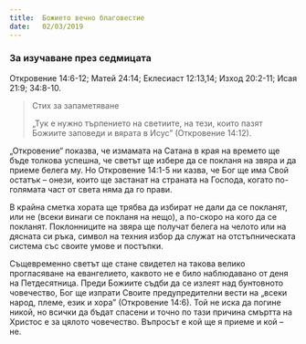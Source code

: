 ```yaml
---
title:  Божието вечно благовестие
date:   02/03/2019
---
```


### За изучаване през седмицата
Откровение 14:6-12; Матей 24:14; Еклесиаст 12:13,14; Изход 20:2-11; Исая 21:9; 34:8-10.

> <p>Стих за запаметяване</p>
> „Тук е нужно търпението на светиите, на тези, които пазят Божиите заповеди и вярата в Исус” (Откровение 14:12).

„Откровение“ показва, че измамата на Сатана в края на времето ще бъде толкова успешна, че светът ще избере да се покланя на звяра и да приеме белега му. Но Откровение 14:1-5 ни казва, че Бог ще има Свой остатък – онези, които ще застанат на страната на Господа, когато по-голямата част от света няма да го прави.

В крайна сметка хората ще трябва да избират не дали да се покланят, или не (всеки винаги се покланя на нещо), а по-скоро на кого да се покланят. Поклонниците на звяра ще получат белега на челото или на дясната си ръка, символ на техния избор да служат на отстъпническата система със своите умове и постъпки.

Същевременно светът ще стане свидетел на такова велико прогласяване на евангелието, каквото не е било наблюдавано от деня на Петдесятница. Преди Божиите съдби да се излеят над бунтовното човечество, Бог ще изпрати Своите предупредителни вести на „всеки народ, племе, език и хора” (Откровение 14:6). Той не иска да погине никой, но всички да бъдат спасени и точно по тази причина смъртта на Христос е за цялото човечество. Въпросът е кой ще я приеме и кой – не.

